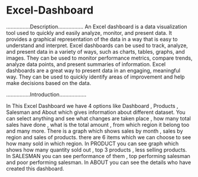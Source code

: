 # Excel-Dashboard

................Description.................
An Excel dashboard is a data visualization tool used to quickly and easily analyze, monitor, and present data.
It provides a graphical representation of the data in a way that is easy to understand and interpret.
Excel dashboards can be used to track, analyze, and present data in a variety of ways, such as charts, tables, graphs, and images.
They can be used to monitor performance metrics, compare trends, analyze data points, and present summaries of information. 
Excel dashboards are a great way to present data in an engaging, meaningful way.
They can be used to quickly identify areas of improvement and help make decisions based on the data.

................Introduction..................

In This Excel Dashboard we have 4 options like Dashboard , Products , Salesman and About which gives information about different dataset.
You can select anything and see what changes are taken place , how many total sales have done , what is the total amount , from which region it belong too and many more.
There is a graph which shows sales by month , sales by region and sales of products. there are 6 items which we can choose to see how many sold in which region.
In PRODUCT you can see graph which shows how many quantity sold out , top 3 products , less selling products.
In SALESMAN you can see performance of them , top performing salesman and poor performing salesman.
In ABOUT you can see the details who have created this dashboard.
